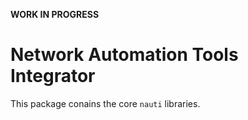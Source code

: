 **WORK IN PROGRESS**

# Network Automation Tools Integrator

This package conains the core `nauti` libraries.
